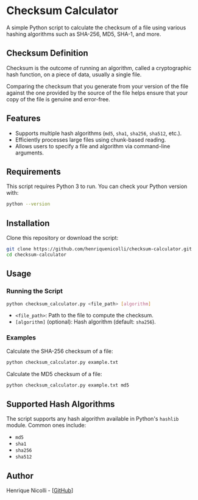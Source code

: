 # Checksum Calculator

A simple Python script to calculate the checksum of a file using various hashing algorithms such as SHA-256, MD5, SHA-1, and more.


## Checksum Definition

Checksum is the outcome of running an algorithm, called a cryptographic hash function, on a piece of data, usually a single file.

Comparing the checksum that you generate from your version of the file against the one provided by the source of the file helps ensure that your copy of the file is genuine and error-free.

## Features
- Supports multiple hash algorithms (`md5`, `sha1`, `sha256`, `sha512`, etc.).
- Efficiently processes large files using chunk-based reading.
- Allows users to specify a file and algorithm via command-line arguments.

## Requirements
This script requires Python 3 to run. You can check your Python version with:
```sh
python --version
```

## Installation
Clone this repository or download the script:
```sh
git clone https://github.com/henriquenicolli/checksum-calculator.git
cd checksum-calculator
```

## Usage
### Running the Script
```sh
python checksum_calculator.py <file_path> [algorithm]
```
- `<file_path>`: Path to the file to compute the checksum.
- `[algorithm]` (optional): Hash algorithm (default: `sha256`).

### Examples
Calculate the SHA-256 checksum of a file:
```sh
python checksum_calculator.py example.txt
```

Calculate the MD5 checksum of a file:
```sh
python checksum_calculator.py example.txt md5
```

## Supported Hash Algorithms
The script supports any hash algorithm available in Python's `hashlib` module. Common ones include:
- `md5`
- `sha1`
- `sha256`
- `sha512`

## Author
Henrique Nicolli - [[GitHub](https://github.com/henriquenicolli)]

